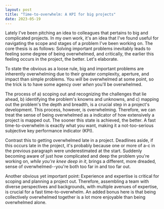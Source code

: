 ```yaml
---
layout: post
title: "Time-to-overwhelm: A KPI for big projects"
date: 2023-05-19
---
```


Lately I've been pitching an idea to colleagues that pertains to big and complicated projects. In my own work, it's an idea that I've found useful for navigating the scope and stages of a problem I've been working on. The core thesis is as follows: Solving important problems inevitably leads to feeling some degree of being overwhelmed, and critically, the earlier this feeling occurs in the project, the better. Let's elaborate.

To state the obvious as a loose rule, big and important problems are inherently overwhelming due to their greater complexity, aperture, and impact than simple problems. You *will* be overwhelmed at some point, so the trick is to have some agency over *when* you'll be overwhelmed.

The process of a) scoping out and recognizing the challenges that lie ahead, b) identifying the problem's knowns and unknowns, and c) mapping out the problem's the depth and breadth, is a crucial step in a project's development. This process, however, is overwhelming. Therefore, we can treat the sense of being overwhelmed as a indicator of how extensively a project is mapped out. The sooner this state is achieved, the better. A fast time-to-overwhelm is exactly what you want, making it a not-too-serious subjective key performance indicator (KPI).

Contrast this to getting overwhelmed late in a project. Deadlines aside, if this occurs late in the project, it's probably because one or more of a-c in the previous paragraph were underestimated at the start. Suddenly becoming aware of just how complicated and deep the problem you're working on, *while you're knee deep in it*, brings a different, more dreaded, sense of overwhelmed--you're both too far in and too far out.

Another obvious yet important point: Experience and expertise is critical for scoping and planning a project out. Therefore, assembling a team with diverse perspectives and backgrounds, with multiple avenues of expertise, is crucial for a fast time-to-overwhelm. An added bonus here is that being collectively overwhelmed together is a lot more enjoyable than being overwhelmed alone. 